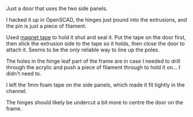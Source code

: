 Just a door that uses the two side panels.

I hacked it up in OpenSCAD, the hinges just pound into the extrusions,
and the pin is just a piece of filament.

Used [magnet tape](https://www.amazon.com/gp/product/B005HYDC68/) to hold it shut and seal it.
Put the tape on the door first, then stick the extrusion side to the tape so it holds, then
close the door to attach it.  Seems to be the only reliable way to line up the poles.

The holes in the hinge leaf part of the frame are in case I needed to drill through the acrylic
and push a piece of filament through to hold it on... I didn't need to.

I left the 1mm foam tape on the side panels, which made it fit tightly in the channel.

The hinges should likely be undercut a bit more to centre the door on the frame.
